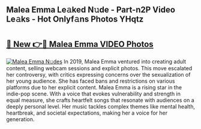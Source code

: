 ## Malea Emma Le𝚊ked N𝚞de - Part-n2P Video Le𝚊ks - Hot Onlyf𝚊ns Photos YHqtz

# <h2><a href="http://ab46095.deff.icu/?id=Malea+Emma">🔗 New 👉🔴 Malea Emma VIDEO Photos</a></h2>

[![Malea Emma N𝚞des](https://i.imgur.com/rIISA9y.gif)](http://ab46095.deff.icu/?id=Malea+Emma)
In 2019, Malea Emma ventured into creating adult content, selling webcam sessions and explicit photos. This move escalated her controversy, with critics expressing concerns over the sexualization of her young audience. She has faced bans and restrictions on various platforms due to her explicit content. Malea Emma is a rising star in the indie-pop scene. With a voice that evokes vulnerability and strength in equal measure, she crafts heartfelt songs that resonate with audiences on a deeply personal level. Her music tackles complex themes like mental health, heartbreak, and societal expectations, making her a voice for her generation.
